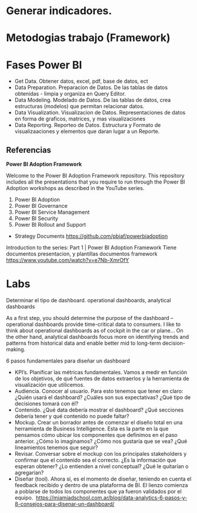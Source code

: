 # Generar indicadores. 


# Metodogias trabajo (Framework)



# Fases Power BI

- Get Data. Obtener datos, excel, pdf, base de datos, ect
- Data Preparation. Preparacion de Datos. De las tablas de datos obtenidas - limpia y organiza en Query Editor.
- Data Modeling. Modelado de Datos. De las tablas de datos, crea estructuras (modelos) que permitan relacionar datos.
- Data Visualization. Visualizacion de Datos. Representaciones de datos en forma de graficos, matrices, y mas visualizaciones
- Data Reporting. Reporteo de Datos. Estructura y Formato de visualizaaciones y elementos que daran lugar a un Reporte. 
 

## Referencias


**Power BI Adoption Framework**
 

Welcome to the Power BI Adoption Framework repository. This repository includes all the presentations that you require to run through the Power BI Adoption workshops as described in the YouTube series.

1. Power BI Adoption
2. Power BI Governance
3. Power BI Service Management
4. Power BI Security
5. Power BI Rollout and Support
-  Strategy Documents
https://github.com/pbiaf/powerbiadoption


Introduction to the series: Part 1 | Power BI Adoption Framework
Tiene documentos presentacion, y plantillas documentos framework
https://www.youtube.com/watch?v=e7Nb-XmrOfY


# Labs

Determinar el tipo de dashboard. operational dashboards, analytical dashboards

As a first step, you should  determine the purpose of the dashboard – operational dashboards provide time-critical data  to consumers. I like to think about operational dashboards as of cockpit in the car or plane… On  the other hand, analytical dashboards focus more on identifying trends and patterns from historical data and enable better mid to long-term decision-making.


6 pasos fundamentales para diseñar un dashboard
- KPI’s. Planificar las métricas fundamentales. Vamos a medir en función de los objetivos, de qué fuentes de datos extraerlos y la herramienta de visualización que utilicemos. 
- Audiencia. Conocer al usuario. Para esto tenemos que tener en claro: ¿Quién usará el dashboard? ¿Cuáles son sus expectativas? ¿Qué tipo de decisiones tomará con él?
- Contenido. ¿Qué data debería mostrar el dashboard? ¿Qué secciones debería tener y qué contenido no puede faltar?
- Mockup. Crear un borrador antes de comenzar el diseño total en una herramienta de Business Intelligence. Esta es la parte en la que pensamos cómo ubicar los componentes que definimos en el paso anterior. ¿Cómo lo imaginamos? ¿Cómo nos gustaría que se vea? ¿Qué lineamientos tenemos que seguir? 
- Revisar. Conversar sobre el mockup con los principales stakeholders y confirmar que el contenido sea el correcto. ¿Es la información que esperan obtener? ¿Lo entienden a nivel conceptual? ¿Qué le quitarían o agregarían? 
- Diseñar (tool). Ahora sí, es el momento de diseñar, teniendo en cuenta el feedback recibido y dentro de una plataforma de BI. El lienzo comienza a poblarse de todos los componentes que ya fueron validados por el equipo. 
https://miamiadschool.com.ar/blog/data-analytics-6-pasos-y-8-consejos-para-disenar-un-dashboard/

